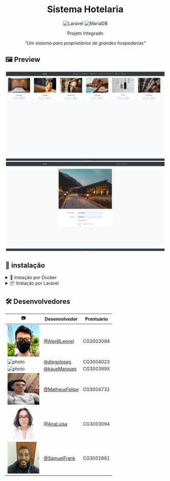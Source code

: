 <div align="center"  id="header">
    <h1 align="center"> Sistema Hotelaria</h1>

<div id="badges">

![Laravel](https://img.shields.io/badge/laravel-%23FF2D20.svg?style=for-the-badge&logo=laravel&logoColor=white)
![MariaDB](https://img.shields.io/badge/MariaDB-003545?style=for-the-badge&logo=mariadb&logoColor=white)


</div>

<p align="center">Projeto Integrado</p>
<p align="center">
  <i>“Um sistema para proprietários de grandes hospedarias”</i>
</p>

</div>

</div>

## 🖼️ Preview

<div align="center">


<img width="500px" alt="dashboard" src="./assetsDoc/dashboard.png"/>

<img width="500px" alt="login" src="./assetsDoc/login.png"/>

</div>


## 🧰 instalação

<details>
  <summary>🐋 Instação por Docker</summary>
   <b>[DESCONTINUADO]</b>
</details>

<details>
  <summary>📦 Instação por Laravel</summary>
  <br>

  <h2>Pré requisistos</h2>

  * Ambiente Laravel preparado
  * Banco de dados MySQL/MariaDB porta <b> 3306 </b>

  <h2>Instalação</h2>

  <h3> Faça o clone do repositório </h3>

  <code> git clone https://github.com/AlexBLeonel/projeto-integrado.git </code>
  
  <h3> Vá para o container </h3>

  <code> cd container </code>

  <h3> Inicie o Banco de dados Mysql </h3>

  <b> Windows </b>

  <code> mysqld.exe </code>

  <b> Linux </b>

  <code> sudo /etc/init.d/mysql start </code>

  <h3> Inicie o App </h3>

  <code> php artisan serve </code>

  <h3> Vá para o navegador e acesse </h3>
  <a href="http://localhost:8000">localhost:8000</a>


</details>

## 🛠️ Desenvolvedores

| 📷                                                                                          | Desenvolvedor                                    | Prontuário |
| ----------                                                                                  | -----------------------------------------------   | ---------- |
| <img width="100px" alt="photo" src="./assetsDoc/alex.jfif"/>                                | [@AlexBLeonel](https://github.com/AlexBLeonel)    | CG3003094  |
| <img width="100px" alt="photo" src="https://avatars.githubusercontent.com/u/27782408?v=4"/> | [@diegolopes](https://github.com/diegolopes)      | CG3004023  |
| <img width="100px" alt="photo" src="https://avatars.githubusercontent.com/u/19640894?v=4"/> | [@kaueMarques](https://github.com/kaueMarques)    | CG300399X  |
| <img height="100px"  width="100px" alt="photo" src="./assetsDoc/matheus.jpeg"/>             | [@MatheusFelipe](https://github.com/SlackxRA1D)   | CG3004732  |
| <img width="100px" alt="photo" src="./assetsDoc/ana.jfif"/>                                 | [@AnaLuisa](https://github.com/)                  | CG3003094  |
| <img width="100px" alt="photo" src="./assetsDoc/samuel.jfif"/>                              | [@SamuelFrank](https://github.com/)               | CG3002861  |

